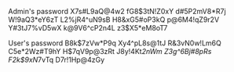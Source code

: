 Admin's password
    X7s#L9aQ@4w2
    fG8$3tN!Z0xY
    d#5P2mV8*R7j
    W!9aQ3*eY6zT
    L2%jR4^uN9sB
    H8&xG5#oP3kQ
    p@6M4!qZ9r2V
    Y#3tJ7%vD5wX
    k@9V6^cP2n4L
    z3$X5*eM8oT7

User's password
    B8k$7zVw*P9q
    Xy4^pL8s@1tJ
    R&3vN0w!Lm6Q
    C5e*2Wz#T9hY
    H$7qV9p@3zRt
    J8y!4Kt*2nWm
    Z3g^6Bj#8pRs
    F2k$9xN*7vTq
    D7r!1Hp@4zGy